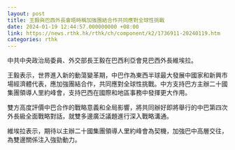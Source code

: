 ```yaml
---
layout: post
title: 王毅與巴西外長會晤時稱加強團結合作共同應對全球性挑戰
date: 2024-01-19 12:44:57.000000000 +08:00
link: https://news.rthk.hk/rthk/ch/component/k2/1736911-20240119.htm
categories: rthk
---
```


中共中央政治局委員、外交部長王毅在巴西利亞會見巴西外長維埃拉。

王毅表示，世界進入新的動蕩變革期，中巴作為東西半球最大發展中國家和新興市場經濟體代表，應加強團結合作，共同應對全球性挑戰。中方支持巴方主辦二十國集團領導人里約峰會，支持巴西在國際和地區事務中發揮更大作用。

雙方高度評價中巴合作的戰略意義和全局影響，將共同辦好即將舉行的中巴第四次外長級全面戰略對話，就雙多邊廣泛議題進行深入戰略溝通。

維埃拉表示，期待以主辦二十國集團領導人里約峰會為契機，加強巴中高層交往，為雙邊關係注入強勁動力。
